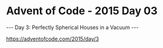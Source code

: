 # Advent of Code - 2015 Day 03

--- Day 3: Perfectly Spherical Houses in a Vacuum ---

https://adventofcode.com/2015/day/3
